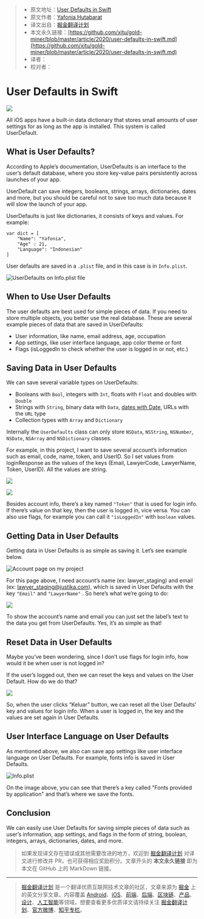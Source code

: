 > * 原文地址：[User Defaults in Swift](https://levelup.gitconnected.com/user-defaults-in-swift-dfe228f684c6)
> * 原文作者：[Yafonia Hutabarat](https://medium.com/@yafonia)
> * 译文出自：[掘金翻译计划](https://github.com/xitu/gold-miner)
> * 本文永久链接：[https://github.com/xitu/gold-miner/blob/master/article/2020/user-defaults-in-swift.md](https://github.com/xitu/gold-miner/blob/master/article/2020/user-defaults-in-swift.md)
> * 译者：
> * 校对者：

# User Defaults in Swift

![](https://cdn-images-1.medium.com/max/2560/0*6_KzN8_SEi_uf5vh.jpg)

All iOS apps have a built-in data dictionary that stores small amounts of user settings for as long as the app is installed. This system is called UserDefault.

## What is User Defaults?

According to Apple’s documentation, UserDefaults is an interface to the user’s default database, where you store key-value pairs persistently across launches of your app.

UserDefault can save integers, booleans, strings, arrays, dictionaries, dates and more, but you should be careful not to save too much data because it will slow the launch of your app.

UserDefaults is just like dictionaries, it consists of keys and values. For example:

```
var dict = [
    "Name": "Yafonia",
    "Age" : 21,
    "Language": "Indonesian"
]
```

User defaults are saved in a `.plist` file, and in this case is in `Info.plist`.

![UserDefaults on Info.plist file](https://cdn-images-1.medium.com/max/3480/1*mXhXVzPFqU0cfmsmbrqWJA.png)

## When to Use User Defaults

The user defaults are best used for simple pieces of data. If you need to store multiple objects, you better use the real database. These are several example pieces of data that are saved in UserDefaults:

* User information, like name, email address, age, occupation
* App settings, like user interface language, app color theme or font
* Flags (isLoggedIn to check whether the user is logged in or not, etc.)

## Saving Data in User Defaults

We can save several variable types on UserDefaults:

* Booleans with `Bool`, integers with `Int`, floats with `Float` and doubles with `Double`
* Strings with `String`, binary data with `Data`, [dates with Date](https://learnappmaking.com/swift-date-datecomponents-dateformatter-how-to/), URLs with the `URL` type
* Collection types with `Array` and `Dictionary`

Internally the `UserDefaults` class can only store `NSData`, `NSString`, `NSNumber`, `NSDate`, `NSArray` and `NSDictionary` classes.

For example, in this project, I want to save several account’s information such as email, code, name, token, and UserID. So I set values from loginResponse as the values of the keys (Email, LawyerCode, LawyerName, Token, UserID). All the values are string.

![](https://cdn-images-1.medium.com/max/2000/1*Ib1Wh7T8llBLq50fMuVfrA.png)

![](https://cdn-images-1.medium.com/max/3040/1*yudXhvkyriw_lS1efU3o6Q.png)

Besides account info, there’s a key named `"Token"` that is used for login info. If there’s value on that key, then the user is logged in, vice versa. You can also use flags, for example you can call it `"isLoggedIn"` with `boolean` values.

## Getting Data in User Defaults

Getting data in User Defaults is as simple as saving it. Let’s see example below.

![Account page on my project](https://cdn-images-1.medium.com/max/2000/1*iddCb3-eth4W0BcpQITCVA.png)

For this page above, I need account’s name (ex: lawyer_staging) and email (ex: lawyer_staging@justika.com), which is saved in User Defaults with the key `"Email"` and `"LawyerName"` . So here’s what we’re going to do:

![](https://cdn-images-1.medium.com/max/2424/1*I1RNdSsvWvQxwj8tqFeYww.png)

To show the account’s name and email you can just set the label’s text to the data you get from UserDefaults. Yes, it’s as simple as that!

## Reset Data in User Defaults

Maybe you’ve been wondering, since I don’t use flags for login info, how would it be when user is not logged in?

If the user’s logged out, then we can reset the keys and values on the User Default. How do we do that?

![](https://cdn-images-1.medium.com/max/2496/1*TGG_S-wQRAm_W7zCJyXNzg.png)

So, when the user clicks “Keluar” button, we can reset all the User Defaults’ key and values for login info. When a user is logged in, the key and the values are set again in User Defaults.

## User Interface Language on User Defaults

As mentioned above, we also can save app settings like user interface language on User Defaults. For example, fonts info is saved in User Defaults.

![Info.plist](https://cdn-images-1.medium.com/max/3508/1*Ixk7iG6wdvGSWCx8ciyWhA.png)

On the image above, you can see that there’s a key called "Fonts provided by application" and that’s where we save the fonts.

## Conclusion

We can easily use User Defaults for saving simple pieces of data such as user’s information, app settings, and flags in the form of string, boolean, integers, arrays, dictionaries, dates, and more.

> 如果发现译文存在错误或其他需要改进的地方，欢迎到 [掘金翻译计划](https://github.com/xitu/gold-miner) 对译文进行修改并 PR，也可获得相应奖励积分。文章开头的 **本文永久链接** 即为本文在 GitHub 上的 MarkDown 链接。

---

> [掘金翻译计划](https://github.com/xitu/gold-miner) 是一个翻译优质互联网技术文章的社区，文章来源为 [掘金](https://juejin.im) 上的英文分享文章。内容覆盖 [Android](https://github.com/xitu/gold-miner#android)、[iOS](https://github.com/xitu/gold-miner#ios)、[前端](https://github.com/xitu/gold-miner#前端)、[后端](https://github.com/xitu/gold-miner#后端)、[区块链](https://github.com/xitu/gold-miner#区块链)、[产品](https://github.com/xitu/gold-miner#产品)、[设计](https://github.com/xitu/gold-miner#设计)、[人工智能](https://github.com/xitu/gold-miner#人工智能)等领域，想要查看更多优质译文请持续关注 [掘金翻译计划](https://github.com/xitu/gold-miner)、[官方微博](http://weibo.com/juejinfanyi)、[知乎专栏](https://zhuanlan.zhihu.com/juejinfanyi)。
